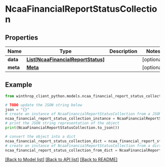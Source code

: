# NcaaFinancialReportStatusCollection


## Properties

Name | Type | Description | Notes
------------ | ------------- | ------------- | -------------
**data** | [**List[NcaaFinancialReportStatus]**](NcaaFinancialReportStatus.md) |  | [optional] 
**meta** | [**Meta**](Meta.md) |  | [optional] 

## Example

```python
from winthrop_client_python.models.ncaa_financial_report_status_collection import NcaaFinancialReportStatusCollection

# TODO update the JSON string below
json = "{}"
# create an instance of NcaaFinancialReportStatusCollection from a JSON string
ncaa_financial_report_status_collection_instance = NcaaFinancialReportStatusCollection.from_json(json)
# print the JSON string representation of the object
print(NcaaFinancialReportStatusCollection.to_json())

# convert the object into a dict
ncaa_financial_report_status_collection_dict = ncaa_financial_report_status_collection_instance.to_dict()
# create an instance of NcaaFinancialReportStatusCollection from a dict
ncaa_financial_report_status_collection_from_dict = NcaaFinancialReportStatusCollection.from_dict(ncaa_financial_report_status_collection_dict)
```
[[Back to Model list]](../README.md#documentation-for-models) [[Back to API list]](../README.md#documentation-for-api-endpoints) [[Back to README]](../README.md)


